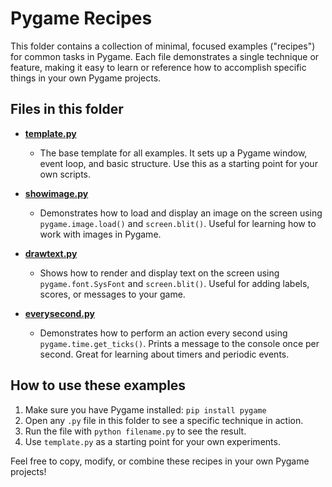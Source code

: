 # Pygame Recipes

This folder contains a collection of minimal, focused examples ("recipes") for common tasks in Pygame. Each file demonstrates a single technique or feature, making it easy to learn or reference how to accomplish specific things in your own Pygame projects.

## Files in this folder

- **[template.py]()**
  - The base template for all examples. It sets up a Pygame window, event loop, and basic structure. Use this as a starting point for your own scripts.

- **[showimage.py]()**
  - Demonstrates how to load and display an image on the screen using `pygame.image.load()` and `screen.blit()`. Useful for learning how to work with images in Pygame.

- **[drawtext.py]()**
  - Shows how to render and display text on the screen using `pygame.font.SysFont` and `screen.blit()`. Useful for adding labels, scores, or messages to your game.

- **[everysecond.py]()**
  - Demonstrates how to perform an action every second using `pygame.time.get_ticks()`. Prints a message to the console once per second. Great for learning about timers and periodic events.

## How to use these examples

1. Make sure you have Pygame installed: `pip install pygame`
2. Open any `.py` file in this folder to see a specific technique in action.
3. Run the file with `python filename.py` to see the result.
4. Use `template.py` as a starting point for your own experiments.


Feel free to copy, modify, or combine these recipes in your own Pygame projects!
